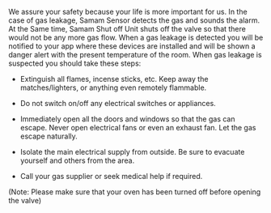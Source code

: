 We assure your safety because your life is more important for us.
In the case of gas leakage, Samam Sensor detects the gas and sounds the alarm. At the Same time, Samam Shut off Unit shuts off the valve so that there would not be any more gas flow. When a gas leakage is detected you will be notified to your app where these devices are installed and will be shown a danger alert with the present temperature of the room. When gas leakage is suspected you should take these steps:

<ul>
<li><span style="font-weight: 400;">Extinguish all flames, incense sticks, etc. Keep away the matches/lighters, or anything even remotely flammable.</span></li>
</ul>
<ul>
<li><span style="font-weight: 400;">Do not switch on/off any electrical switches or appliances.</span></li>
</ul>
<ul>
<li><span style="font-weight: 400;">Immediately open all the doors and windows so that the gas can escape. Never open electrical fans or even an exhaust fan. Let the gas escape naturally.</span></li>
</ul>
<ul>
<li><span style="font-weight: 400;">Isolate the main electrical supply from outside. Be sure to evacuate yourself and others from the area.</span></li>
</ul>
<ul>
<li><span style="font-weight: 400;">Call your gas supplier or seek medical help if required.</span></li>
</ul>
<p><span style="font-weight: 400;">(Note: Please make sure that your oven has been turned off before opening the valve)</span></p>
